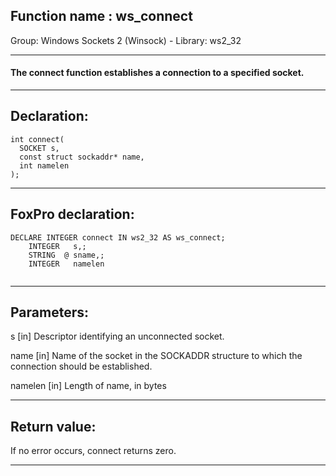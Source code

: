 
## Function name : ws_connect
Group: Windows Sockets 2 (Winsock) - Library: ws2_32    
***  


#### The <Strong>connect</Strong> function establishes a connection to a specified socket.

***  


## Declaration:
```foxpro  
int connect(
  SOCKET s,
  const struct sockaddr* name,
  int namelen
);  
```  
***  


## FoxPro declaration:
```foxpro  
DECLARE INTEGER connect IN ws2_32 AS ws_connect;
	INTEGER   s,;
	STRING  @ sname,;
	INTEGER   namelen
  
```  
***  


## Parameters:
s 
[in] Descriptor identifying an unconnected socket. 

name 
[in] Name of the socket in the SOCKADDR structure to which the connection should be established. 

namelen 
[in] Length of name, in bytes   
***  


## Return value:
If no error occurs, connect returns zero.  
***  

